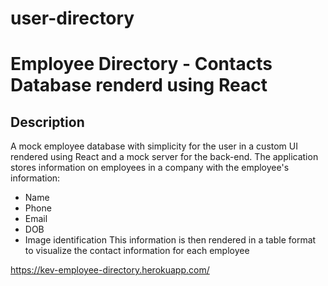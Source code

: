 # user-directory

# Employee Directory - Contacts Database renderd using React

## Description

A mock employee database with simplicity for the user in a custom UI rendered using React and a mock server for the back-end. The application stores information on employees in a company with the employee's information:
- Name
- Phone
- Email
- DOB
- Image identification
This information is then rendered in a table format to visualize the contact information for each employee


https://kev-employee-directory.herokuapp.com/
